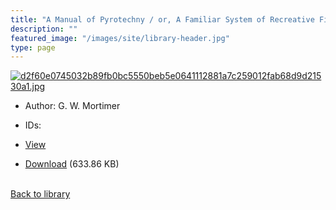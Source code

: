 ```yaml
---
title: "A Manual of Pyrotechny / or, A Familiar System of Recreative Fire-works"
description: ""
featured_image: "/images/site/library-header.jpg"
type: page
---
```


<a href="https://drive.google.com/file/d/1vvAOb-w4vHMLyoWqruKJGeIlK6bUYPCl/view" target="_blank">![d2f60e0745032b89fb0bc5550beb5e0641112881a7c259012fab68d9d21530a1.jpg](/images/library/d2f60e0745032b89fb0bc5550beb5e0641112881a7c259012fab68d9d21530a1.jpg)</a>
* Author: G. W. Mortimer
* IDs:
* <a href="https://drive.google.com/file/d/1vvAOb-w4vHMLyoWqruKJGeIlK6bUYPCl/view" target="_blank">View</a>

* [Download](https://drive.google.com/uc?export=download&id=1vvAOb-w4vHMLyoWqruKJGeIlK6bUYPCl) (633.86 KB)

<br />[Back to library](/library/)
